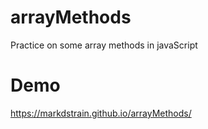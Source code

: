 # arrayMethods
Practice on some array methods in javaScript
# Demo
https://markdstrain.github.io/arrayMethods/
